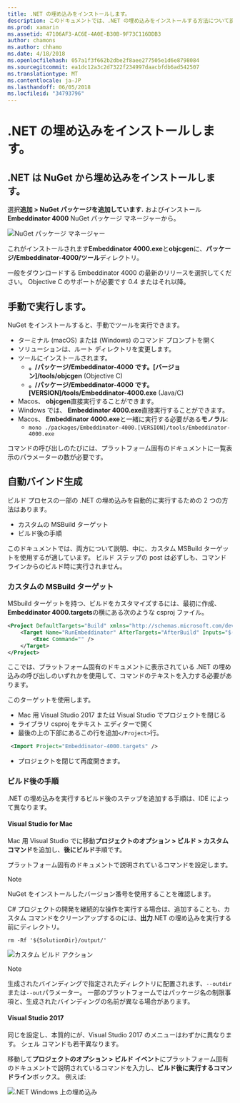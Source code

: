 ```yaml
---
title: .NET の埋め込みをインストールします。
description: このドキュメントでは、.NET の埋め込みをインストールする方法について説明します。 手の形で、ツールを実行する方法についても説明のバインドを生成する方法をカスタムの MSBuild ターゲット、および必要なビルド後の手順を使用する方法、自動的にします。
ms.prod: xamarin
ms.assetid: 47106AF3-AC6E-4A0E-B30B-9F73C116DDB3
author: chamons
ms.author: chhamo
ms.date: 4/18/2018
ms.openlocfilehash: 057a1f3f662b2dbe2f8aee277505e1d6e8798084
ms.sourcegitcommit: ea1dc12a3c2d7322f234997daacbfdb6ad542507
ms.translationtype: MT
ms.contentlocale: ja-JP
ms.lasthandoff: 06/05/2018
ms.locfileid: "34793796"
---
```

# <a name="installing-net-embedding"></a>.NET の埋め込みをインストールします。

## <a name="installing-net-embedding-from-nuget"></a>.NET は NuGet から埋め込みをインストールします。

選択**追加 > NuGet パッケージを追加しています.** およびインストール**Embeddinator 4000** NuGet パッケージ マネージャーから。

![NuGet パッケージ マネージャー](images/visualstudionuget.png)

これがインストールされます**Embeddinator 4000.exe**と**objcgen**に、**パッケージ/Embeddinator-4000/ツール**ディレクトリ。

一般をダウンロードする Embeddinator 4000 の最新のリリースを選択してください。 Objective C のサポートが必要です 0.4 またはそれ以降。

## <a name="running-manually"></a>手動で実行します。

NuGet をインストールすると、手動でツールを実行できます。

- ターミナル (macOS) または (Windows) のコマンド プロンプトを開く
- ソリューションは、ルート ディレクトリを変更します。
- ツールにインストールされます。
    - **。/パッケージ/Embeddinator-4000 です。[バージョン]/tools/objcgen** (Objective C)
    - **。/パッケージ/Embeddinator-4000 です。[VERSION]/tools/Embeddinator-4000.exe** (Java/C) 
- Macos、 **objcgen**直接実行することができます。 
- Windows では、 **Embeddinator 4000.exe**直接実行することができます。
- Macos、 **Embeddinator 4000.exe**と一緒に実行する必要がある**モノラル**: 
    - `mono ./packages/Embeddinator-4000.[VERSION]/tools/Embeddinator-4000.exe`

コマンドの呼び出しのたびには、プラットフォーム固有のドキュメントに一覧表示のパラメーターの数が必要です。

## <a name="automatic-binding-generation"></a>自動バインド生成

ビルド プロセスの一部の .NET の埋め込みを自動的に実行するための 2 つの方法はあります。

- カスタムの MSBuild ターゲット
- ビルド後の手順

このドキュメントでは、両方について説明、中に、カスタム MSBuild ターゲットを使用するが適しています。 ビルド ステップの post は必ずしも、コマンドラインからのビルド時に実行されません。

### <a name="custom-msbuild-targets"></a>カスタムの MSBuild ターゲット

MSbuild ターゲットを持つ、ビルドをカスタマイズするには、最初に作成、 **Embeddinator 4000.targets**の横にある次のような csproj ファイル。

```xml
<Project DefaultTargets="Build" xmlns="http://schemas.microsoft.com/developer/msbuild/2003">
    <Target Name="RunEmbeddinator" AfterTargets="AfterBuild" Inputs="$(OutputPath)/$(AssemblyName).dll" Outputs="$(IntermediateOutputPath)/Embeddinator/$(AssemblyName).framework/$(AssemblyName)">
        <Exec Command="" />
    </Target>
</Project>
```

ここでは、プラットフォーム固有のドキュメントに表示されている .NET の埋め込みの呼び出しのいずれかを使用して、コマンドのテキストを入力する必要があります。

このターゲットを使用します。

- Mac 用 Visual Studio 2017 または Visual Studio でプロジェクトを閉じる
- ライブラリ csproj をテキスト エディターで開く
- 最後の上の下部にあるこの行を追加`</Project>`行。

```xml
 <Import Project="Embeddinator-4000.targets" />
```

- プロジェクトを閉じて再度開きます。

### <a name="post-build-steps"></a>ビルド後の手順

.NET の埋め込みを実行するビルド後のステップを追加する手順は、IDE によって異なります。

#### <a name="visual-studio-for-mac"></a>Visual Studio for Mac

Mac 用 Visual Studio でに移動**プロジェクトのオプション > ビルド > カスタム コマンド**を追加し、**後にビルド**手順です。

プラットフォーム固有のドキュメントで説明されているコマンドを設定します。

> [!NOTE]
> NuGet をインストールしたバージョン番号を使用することを確認します。

C# プロジェクトの開発を継続的な操作を実行する場合は、追加することも、カスタム コマンドをクリーンアップするのには、**出力**.NET の埋め込みを実行する前にディレクトリ。

```shell
rm -Rf '${SolutionDir}/output/'
```

![カスタム ビルド アクション](images/visualstudiocustombuild.png)

> [!NOTE]
> 生成されたバインディングで指定されたディレクトリに配置されます、`--outdir`または`--out`パラメーター。 一部のプラットフォームではパッケージ名の制限事項と、生成されたバインディングの名前が異なる場合があります。

#### <a name="visual-studio-2017"></a>Visual Studio 2017

同じを設定し、本質的にが、Visual Studio 2017 のメニューはわずかに異なります。 シェル コマンドも若干異なります。

移動して**プロジェクトのオプション > ビルド イベント**にプラットフォーム固有のドキュメントで説明されているコマンドを入力し、**ビルド後に実行するコマンドライン**ボックス。 例えば:

![.NET Windows 上の埋め込み](images/visualstudiowindows.png)
